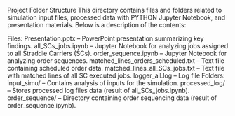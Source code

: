 Project Folder Structure
This directory contains files and folders related to simulation input files, processed data with PYTHON Jupyter Notebook, and presentation materials. Below is a description of the contents:

Files:
Presentation.pptx – PowerPoint presentation summarizing key findings.
all_SCs_jobs.ipynb – Jupyter Notebook for analyzing jobs assigned to all Straddle Carriers (SCs).
order_sequence.ipynb – Jupyter Notebook for analyzing order sequences.
matched_lines_orders_scheduled.txt – Text file containing scheduled order data.
matched_lines_all_SCs_jobs.txt – Text file with matched lines of all SC executed jobs.
logger_all.log – Log file
Folders:
input_simu/ – Contains analysis of inputs for the simulation.
processed_log/ – Stores processed log files data (result of all_SCs_jobs.ipynb).
order_sequence/ – Directory containing order sequencing data (result of order_sequence.ipynb).
